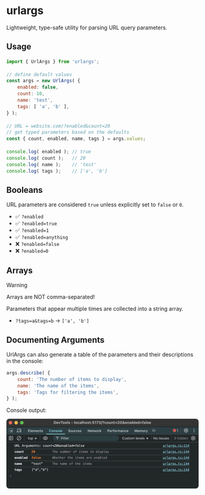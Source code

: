 # urlargs

Lightweight, type-safe utility for parsing URL query parameters.

## Usage

```javascript
import { UrlArgs } from 'urlargs';

// define default values
const args = new UrlArgs( {
	enabled: false,
	count: 10,
	name: 'test',
	tags: [ 'a', 'b' ],
} );

// URL = website.com/?enabled&count=20
// get typed parameters based on the defaults
const { count, enabled, name, tags } = args.values;

console.log( enabled ); // true
console.log( count );   // 20
console.log( name );    // 'test'
console.log( tags );    // ['a', 'b']
```

## Booleans

URL parameters are considered `true` unless explicitly set to `false` or `0`.
  - ✅ `?enabled`
  - ✅ `?enabled=true`  
  - ✅ `?enabled=1`  
  - ✅ `?enabled=anything`
  - ❌ `?enabled=false`
  - ❌ `?enabled=0`

## Arrays

> [!WARNING]
> Arrays are NOT comma-separated!

Parameters that appear multiple times are collected into a string array.
  - `?tags=a&tags=b` → `['a', 'b']`



## Documenting Arguments

UrlArgs can also generate a table of the parameters and their descriptions in the console:

```javascript
args.describe( {
	count: 'The number of items to display',
	name: 'The name of the items',
	tags: 'Tags for filtering the items',
} );
```

Console output:

![alt text](https://github.com/georgealways/urlargs/raw/main/screenshot.png "URL Arguments")

